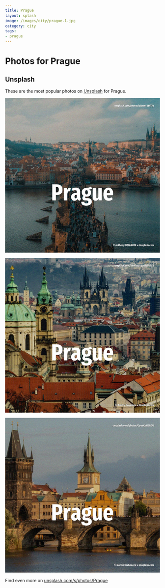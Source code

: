 ```yaml
---
title: Prague
layout: splash
image: /images/city/prague.1.jpg
category: city
tags:
- prague
---
```

# Photos for Prague

## Unsplash

These are the most popular photos on [Unsplash](https://unsplash.com) for Prague.

![Prague](/images/city/prague.1.jpg)

![Prague](/images/city/prague.2.jpg)

![Prague](/images/city/prague.3.jpg)

Find even more on [unsplash.com/s/photos/Prague](https://unsplash.com/s/photos/Prague)